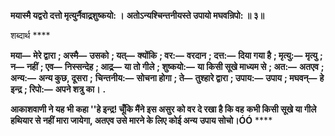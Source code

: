 **मयास्मै यद्वरो दत्तो मृत्युर्नैवाद्र्रशुष्कयो: ।** **अतोऽन्यश्चिन्तनीयस्ते उपायो मघवन्रिपो: ॥ ३॥** 

शब्दार्थ **** 

**मया—** **मेरे द्वारा** **; अस्मै—** **उसको** **; यत्—** **क्योंकि** **; वर:—** **वरदान** **; दत्त:—** **दिया गया है** **; मृत्यु:—** **मृत्यु** **; न—** **नहीं** **; एव—** **निस्सन्देह** **; आद्र्र—** **या तो गीले** **; शुष्कयो:—** **या किसी सूखे माध्यम से** **; अत:—** **अतएव** **; अन्य:—** **अन्य कुछ, दूसरा** **;** **चिन्तनीय:—** **सोचना होगा** **; ते—** **तुश्हारे द्वारा** **; उपाय:—** **उपाय** **; मघवन्—** **हे इन्द्र** **; रिपो:—** **अपने शत्रु का।** **.** 

**आकाशवाणी ने यह भी कहा ''हे इन्द्र! चूँकि मैंने इस असुर को वर दे रखा है कि वह** **कभी किसी सूखे या गीले हथियार से नहीं मारा जायेगा, अतएव उसे मारने के लिए कोई अन्य** **उपाय सोचो।ÓÓ** **** 